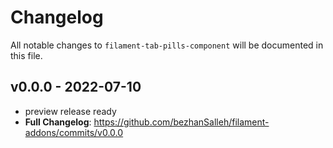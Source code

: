 # Changelog

All notable changes to `filament-tab-pills-component` will be documented in this file.

## v0.0.0 - 2022-07-10

- preview release ready
- **Full Changelog**: https://github.com/bezhanSalleh/filament-addons/commits/v0.0.0
